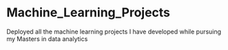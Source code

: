 # Machine_Learning_Projects
Deployed all the machine learning projects I have developed while pursuing my Masters in data analytics
